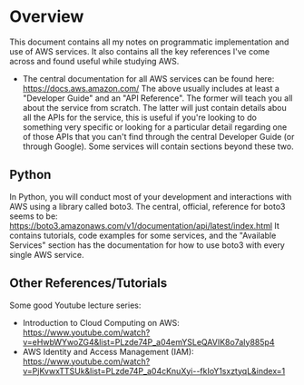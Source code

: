 # Overview

This document contains all my notes on programmatic implementation and use of AWS services. It also contains all the key references I've come across and found useful while studying AWS.
* The central documentation for all AWS services can be found here: https://docs.aws.amazon.com/
The above usually includes at least a "Developer Guide" and an "API Reference". The former will teach you all about the service from scratch. The latter will just contain details abou all the APIs for the service, this is useful if you're looking to do something very specific or looking for a particular detail regarding one of those APIs that you can't find through the central Developer Guide (or through Google). Some services will contain sections beyond these two.



## Python
In Python, you will conduct most of your development and interactions with AWS using a library called boto3. The central, official, reference for boto3 seems to be: https://boto3.amazonaws.com/v1/documentation/api/latest/index.html
It contains tutorials, code examples for some services, and the "Available Services" section has the documentation for how to use boto3 with every single AWS service.


## Other References/Tutorials
Some good Youtube lecture series:
- Introduction to Cloud Computing on AWS: https://www.youtube.com/watch?v=eHwbWYwoZG4&list=PLzde74P_a04emYSLeQAVIK8o7aIy885p4
- AWS Identity and Access Management (IAM): https://www.youtube.com/watch?v=PjKvwxTTSUk&list=PLzde74P_a04cKnuXyi--fkIoY1sxztyqL&index=1
